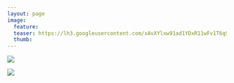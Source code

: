 ```yaml
---
layout: page
image:
  feature:
  teaser: https://lh3.googleusercontent.com/xAvXYlxw91ad1YDxR11wFv1T6qSIz-W-uhKEYKgvYeQ=w245
  thumb:
---
```


[![](https://lh3.googleusercontent.com/aw8AitZYdEqaz7Hadf6PMbsYLaLazNJVPCUagIQcg_w=w800)](https://lh3.googleusercontent.com/aw8AitZYdEqaz7Hadf6PMbsYLaLazNJVPCUagIQcg_w=s0)

[![](https://lh3.googleusercontent.com/vZzEggMVc2HHRdGdvX2d3uiyMtOhfDoKR5NMUBgnzTU=w800)](https://lh3.googleusercontent.com/vZzEggMVc2HHRdGdvX2d3uiyMtOhfDoKR5NMUBgnzTU=s0)
